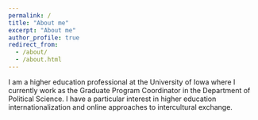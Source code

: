 ```yaml
---
permalink: /
title: "About me"
excerpt: "About me"
author_profile: true
redirect_from: 
  - /about/
  - /about.html
---
```

I am a higher education professional at the University of Iowa where I currently work as the Graduate Program Coordinator in the Department of Political Science. I have a particular interest in higher education internationalization and online approaches to intercultural exchange.
